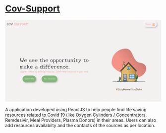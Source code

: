 # <a href="http://cov-support.web.app">Cov-Support</a>
<img src="https://raw.githubusercontent.com/tanyas27/Cov-Support/master/src/preview.png" alt="preview"/>

A application developed using ReactJS to help people find life saving resources related to Covid 19 (like Oxygen Cylinders / Concentrators, Remdesivir, Meal Providers, Plasma Donors) in their areas. Users can also add resources availabilty and the contacts of the sources as per location. 
